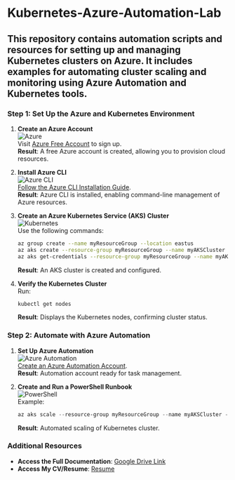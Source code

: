 # Kubernetes-Azure-Automation-Lab
This repository contains automation scripts and resources for setting up and managing Kubernetes clusters on Azure. It includes examples for automating cluster scaling and monitoring using Azure Automation and Kubernetes tools.
---

### **Step 1: Set Up the Azure and Kubernetes Environment**

1. **Create an Azure Account**  
   ![Azure](https://img.shields.io/badge/Microsoft%20Azure-0089D6?logo=microsoft-azure&logoColor=white)  
   Visit [Azure Free Account](https://azure.microsoft.com/free/) to sign up.  
   **Result**: A free Azure account is created, allowing you to provision cloud resources. 

2. **Install Azure CLI**  
   ![Azure CLI](https://img.shields.io/badge/Azure_CLI-0078D4?logo=azuredevops&logoColor=white)  
   [Follow the Azure CLI Installation Guide](https://docs.microsoft.com/en-us/cli/azure/install-azure-cli).  
   **Result**: Azure CLI is installed, enabling command-line management of Azure resources.

3. **Create an Azure Kubernetes Service (AKS) Cluster**  
   ![Kubernetes](https://img.shields.io/badge/Kubernetes-326ce5.svg?&logo=Kubernetes&logoColor=white)  
   Use the following commands:
   ```bash
   az group create --name myResourceGroup --location eastus
   az aks create --resource-group myResourceGroup --name myAKSCluster --node-count 1 --enable-addons monitoring --generate-ssh-keys
   az aks get-credentials --resource-group myResourceGroup --name myAKSCluster
   ```
   **Result**: An AKS cluster is created and configured.

4. **Verify the Kubernetes Cluster**  
   Run:
   ```bash
   kubectl get nodes
   ```
   **Result**: Displays the Kubernetes nodes, confirming cluster status.

### **Step 2: Automate with Azure Automation**

1. **Set Up Azure Automation**  
   ![Azure Automation](https://img.shields.io/badge/Azure_Automation-0089D6?logo=microsoft-azure&logoColor=white)  
   [Create an Azure Automation Account](https://docs.microsoft.com/en-us/azure/automation/automation-create-standalone-account).  
   **Result**: Automation account ready for task management.

2. **Create and Run a PowerShell Runbook**  
   ![PowerShell](https://img.shields.io/badge/PowerShell-5391FE?logo=powershell&logoColor=white)  
   Example:
   ```powershell
   az aks scale --resource-group myResourceGroup --name myAKSCluster --node-count 3
   ```
   **Result**: Automated scaling of Kubernetes cluster.

### **Additional Resources**

- **Access the Full Documentation**: [Google Drive Link](https://drive.google.com/drive/folders/1f_ra2VRKkJ7RtSDZSPI7GixBSYPTf-c0)
- **Access My CV/Resume**: [Resume](https://drive.google.com/drive/folders/12lZo1FrKTeERD6kbGwsSEbUYPLx0QrCp)
